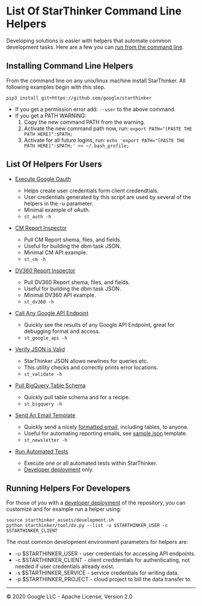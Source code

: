 # List Of StarThinker Command Line Helpers

Developing solutions is easier with helpers that automate common development
tasks. Here are a few you can [run from the command line](deploy_package.md).

## Installing Command Line Helpers

From the command line on any unix/linux machine install StarThinker.  All following examples begin with this step.

```
pip3 install git+https://github.com/google/starthinker
```

- If you get a permission error add: ```--user``` to the above command.
- If you get a PATH WARNING:
  1. Copy the new command PATH from the warning.
  1. Activate the new command path now, run: ```export PATH="[PASTE THE PATH HERE]":$PATH;```
  1. Activate for all future logins, run: ```echo 'export PATH="[PASTE THE PATH HERE]":$PATH;' >> ~/.bash_profile;```

## List Of Helpers For Users

- [Execute Google Oauth](../starthinker/tool/auth.py)
  - Helps create user credentials form client credendtials.
  - User credentials generated by this script are used by several of the helpers in the -u parameter.
  - Minimal example of oAuth.
  - ```st_auth -h```

- [CM Report Inspector](../starthinker/tool/cm.py)
  - Pull CM Report shema, files, and fields.
  - Useful for building the dbm task JSON.
  - Minimal CM API example.
  - ```st_cm -h```

- [DV360 Report Inspector](../starthinker/tool/dv.py)
  - Pull DV360 Report shema, files, and fields.
  - Useful for building the dbm task JSON.
  - Minimal DV360 API example.
  - ```st_dv360 -h```

- [Call Any Google API Endpoint](../starthinker/tool/google_api.py)
  - Quickly see the results of any Google API Endpoint, great for debugging format and access.
  - ```st_google_api -h```

- [Verify JSON is Valid](../starthinker/tool/validate.py)
  - StarThinker JSON allows newlines for queries etc.
  - This utility checks and correctly prints error locations.
  - ```st_validate -h```

- [Pull BigQuery Table Schema](../starthinker/tool/bigquery.py)
  - Quickly pull table schema and for a recipe.
  - ```st_bigquery -h```

- [Send An Email Template](../starthinker/tool/newsletter.py)
  - Quickly send a nicely [formatted email](../starthinker/util/email/template.py), including tables, to anyone.
  - Useful for automating reporting emails, see [sample.json](../starthinker/task/newlsetter/sample.json) template.
  - ```st_newsletter -h```

- [Run Automated Tests](../tests/helper.py)
  - Execute one or all automated tests within StarThinker.
  - [Developer deployment](deploy_developer.md) only.


## Running Helpers For Developers
For those of you with a [developer deployment](deploy_developer.md) of the repository, you can customize and
for example run a helper using:

```
source starthinker_assets/development.sh
python starthinker/tool/dv.py --list -u $STARTHINKER_USER -c $STARTHINKER_CLIENT
```

The most common development environment parameters for helpers are:

- -u $STARTHINKER_USER - user credentials for accessing API endpoints.
- -c $STARTHINKER_CLIENT - client creddentials for authenticating, not needed if user credentials already exist.
- -s $STARTHINKER_SERVICE - service credentials for writing data.
- -p $STARTHINKER_PROJECT - cloud project to bill the data transfer to.

---
&copy; 2020 Google LLC - Apache License, Version 2.0
